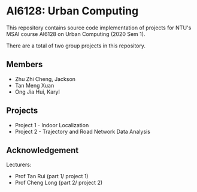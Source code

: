 # AI6128: Urban Computing

This repository contains source code implementation of projects for NTU's MSAI course AI6128 on Urban Computing (2020 Sem 1).

There are a total of two group projects in this repository.

## Members

+ Zhu Zhi Cheng, Jackson
+ Tan Meng Xuan
+ Ong Jia Hui, Karyl

## Projects

+ Project 1 - Indoor Localization
+ Project 2 - Trajectory and Road Network Data Analysis

## Acknowledgement

Lecturers: 

+ Prof Tan Rui (part 1/ project 1)
+ Prof Cheng Long (part 2/ project 2)